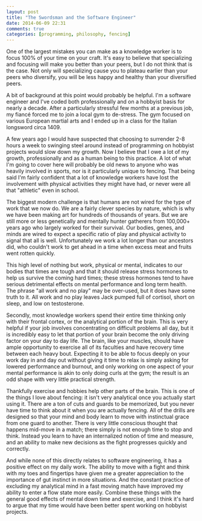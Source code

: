 ```yaml
---
layout: post
title: "The Swordsman and the Software Engineer"
date: 2014-06-09 22:31
comments: true
categories: [programming, philosophy, fencing]
---
```


One of the largest mistakes you can make as a knowledge worker is to focus 100% of your time on your craft. It's easy to believe that specializing and focusing will make you better than your peers, but I do not think that is the case. Not only will specializing cause you to plateau earlier than your peers who diversify, you will be less happy and healthy than your diversified peers.

A bit of background at this point would probably be helpful. I'm a software engineer and I've coded both professionally and on a hobbyist basis for nearly a decade. After a particularly stressful few months at a previous job, my fiancé forced me to join a local gym to de-stress. The gym focused on various European martial arts and I ended up in a class for the Italian longsword circa 1409. 

A few years ago I would have suspected that choosing to surrender 2-8 hours a week to swinging steel around instead of programming on hobbyist projects would slow down my growth. Now I believe that I owe a lot of my growth, professionally and as a human being to this practice. A lot of what I'm going to cover here will probably be old news to anyone who was heavily involved in sports, nor is it particularly unique to fencing. That being said I'm fairly confident that a lot of knowledge workers have lost the involvement with physical activities they might have had, or never were all that "athletic" even in school.

The biggest modern challenge is that humans are not wired for the type of work that we now do. We are a fairly clever species by nature, which is why we have been making art for hundreds of thousands of years. But we are still more or less genetically and mentally hunter gatherers from 100,000+ years ago who largely worked for their survival. Our bodies, genes, and minds are wired to expect a specific ratio of play and physical activity to signal that all is well. Unfortunately we work a lot longer than our ancestors did, who couldn't work to get ahead in a time when excess meat and fruits went rotten quickly. 

This high level of nothing but work, physical or mental, indicates to our bodies that times are tough and that it should release stress hormones to help us survive the coming hard times; these stress hormones tend to have serious detrimental effects on mental performance and long term health. The phrase "all work and no play" may be over-used, but it does have some truth to it. All work and no play leaves Jack pumped full of cortisol, short on sleep, and low on testosterone.

Secondly, most knowledge workers spend their entire time thinking only with their frontal cortex, or the analytical portion of the brain. This is very helpful if your job involves concentrating on difficult problems all day, but it is incredibly easy to let that portion of your brain become the only driving factor on your day to day life. The brain, like your muscles, should have ample opportunity to exercise all of its faculties and have recovery time between each heavy bout. Expecting it to be able to focus deeply on your work day in and day out without giving it time to relax is simply asking for lowered performance and burnout, and only working on one aspect of your mental performance is akin to only doing curls at the gym; the result is an odd shape with very little practical strength.

Thankfully exercise and hobbies help other parts of the brain. This is one of the things I love about fencing: it isn't very analytical once you actually start using it. There are a ton of cuts and guards to be memorized, but you never have time to think about it when you are actually fencing. All of the drills are designed so that your mind and body learn to move with instinctual grace from one guard to another. There is very little conscious thought that happens mid-move in a match; there simply is not enough time to stop and think. Instead you learn to have an internalized notion of time and measure, and an ability to make new decisions as the fight progresses quickly and correctly.

And while none of this directly relates to software engineering, it has a positive effect on my daily work. The ability to move with a fight and think with my toes and fingertips have given me a greater appreciation to the importance of gut instinct in more situations. And the constant practice of excluding my analytical mind in a fast moving match have improved my ability to enter a flow state more easily. Combine these things with the general good effects of mental down time and exercise, and I think it's hard to argue that my time would have been better spent working on hobbyist projects.
